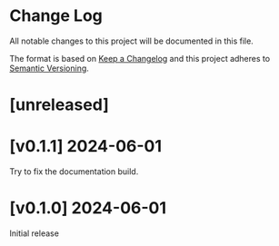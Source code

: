 Change Log
=======

All notable changes to this project will be documented in this file.

The format is based on [Keep a Changelog](http://keepachangelog.com/)
and this project adheres to [Semantic Versioning](http://semver.org/).

# [unreleased]

# [v0.1.1] 2024-06-01

Try to fix the documentation build.

# [v0.1.0] 2024-06-01

Initial release
